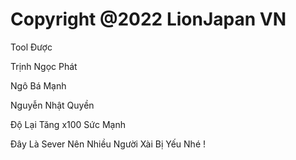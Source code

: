 # Copyright @2022 LionJapan VN

Tool Được 

Trịnh Ngọc Phát

Ngô Bá Mạnh

Nguyễn Nhật Quyền

Độ Lại Tăng x100 Sức Mạnh 

Đây Là Sever Nên Nhiều Người Xài Bị Yếu Nhé ! 
